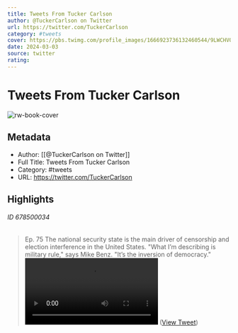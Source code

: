 ```yaml
---
title: Tweets From Tucker Carlson
author: @TuckerCarlson on Twitter
url: https://twitter.com/TuckerCarlson
category: #tweets
cover: https://pbs.twimg.com/profile_images/1666923736132460544/9LWCHVOp.jpg
date: 2024-03-03
source: twitter
rating:
---
```

# Tweets From Tucker Carlson

![rw-book-cover](https://pbs.twimg.com/profile_images/1666923736132460544/9LWCHVOp.jpg)

## Metadata
- Author: [[@TuckerCarlson on Twitter]]
- Full Title: Tweets From Tucker Carlson
- Category: #tweets
- URL: https://twitter.com/TuckerCarlson

## Highlights
###### ID 678500034
> Ep. 75 The national security state is the main driver of censorship and election interference in the United States. "What I’m describing is military rule," says Mike Benz. "It’s the inversion of democracy." <video controls><source src="https://video.twimg.com/amplify_video/1758511473259589632/vid/avc1/1920x1080/ptiL_3v2SLe6bzr6.mp4?tag=16" type="video/mp4"><source src="https://video.twimg.com/amplify_video/1758511473259589632/vid/avc1/480x270/s2VH5qGwy-Wg6Ui0.mp4?tag=16" type="video/mp4"><source src="https://video.twimg.com/amplify_video/1758511473259589632/pl/8ib5BWVCGK6XcdNT.m3u8?tag=16&container=cmaf" type="application/x-mpegURL"><source src="https://video.twimg.com/amplify_video/1758511473259589632/vid/avc1/1280x720/MQf5KWIIk5mPdPSp.mp4?tag=16" type="video/mp4"><source src="https://video.twimg.com/amplify_video/1758511473259589632/vid/avc1/640x360/CEd0Mgqzc7CmvmB9.mp4?tag=16" type="video/mp4">Your browser does not support the video tag.</video> ([View Tweet](https://twitter.com/TuckerCarlson/status/1758529993280205039))
    
